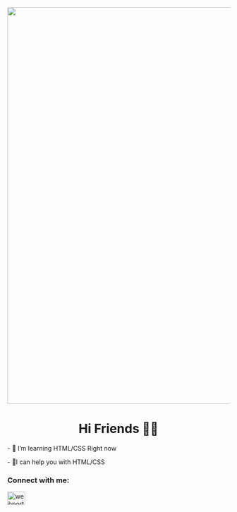 <img style="width: 900px;" src="https://huimin-static.oss-cn-hangzhou.aliyuncs.com/hm/f44132f9cffb20fdaf38cdd54769e60d.gif">
<h1 align="center">Hi Friends 🙋‍♂️</h1>
<p align="left">- 🌱 I’m learning HTML/CSS Right now</p>
<p align="left">- 🔑I can help you with HTML/CSS</p>
<h3 align="left">Connect with me:</h3>
<p align="left">
<a href="https://instagram.com/rezfldsecond/" target="blank"><img align="center" src="https://raw.githubusercontent.com/rahuldkjain/github-profile-readme-generator/master/src/images/icons/Social/instagram.svg" alt="webportal.ir" height="30" width="40" /></a>
</p>
